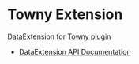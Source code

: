 # Towny Extension

DataExtension for [Towny plugin](https://github.com/TownyAdvanced/Towny)

- [DataExtension API Documentation](https://github.com/plan-player-analytics/Plan/wiki/APIv5)
